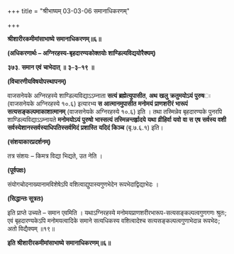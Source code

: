 +++
title = "श्रीभाष्यम् 03-03-06 समानाधिकरणम्"

+++
<div claऽऽ="elementor-widget-container">

**श्रीशारीरकमीमांसाभाष्ये** **समानाधिकरणम्॥६॥**

**(अधिकरणार्थः – अग्निरहस्य-बृहदारण्यकोक्तयोः शाण्डिल्यविद्ययोरैक्यम्)**

**३७३**. **समान** **एवं** **चाभेदात्** **॥** **३**–**३**–**१९** **॥**

**(विचारणीयविषयोपस्थापनम्)**

वाजसनेयके अग्निरहस्ये शाण्डिल्यविद्याऽऽम्नाता **सत्यं** **ब्रह्मेत्युपासीत**, **अथ** **खलु** **क्रतुमयोऽयं** **पुरुष**ः (वाजसनेयके अग्निरहस्ये १०.६) इत्यारभ्य **स** **आत्मानमुपासीत** **मनोमयं** **प्राणशरीरं** **भारूपं** **सत्यसङ्कल्पमाकाशात्मानम्** (वाजसनेयके अग्निरहस्ये १०.६) इति । तथा तस्मिन्नेव बृहदारण्यके पुनरपि शाण्डिल्यविद्याऽऽम्नायते **मनोमयोऽयं** **पुरुषो** **भास्सत्यं** **तस्मिन्नन्तर्हृादये** **यथा** **व्रीहिर्वा** **यवो** **वा** **स** **एष** **सर्वस्य** **वशी** **सर्वस्येशानस्सर्वस्याधिपतिस्सर्वमिदं** **प्रशास्ति** **यदिदं** **किञ्च** (बृ.७.६.१) इति।

**(संशयाकारप्रदर्शनम्)**

तत्र संशयः – किमत्र विद्या भिद्यते, उत नेति ।

**(पूर्वपक्षः)**

संयोगचोदनाख्यानामविशेषेऽपि वशित्वाद्युपास्यगुणभेदेन रूपभेदाद्विद्याभेदः ।

**(सिद्धान्तः सूत्रतः)**

इति प्राप्ते उच्यते – समान एवमिति । यथाऽग्निरहस्ये मनोमयप्राणशरीरभारूप-सत्यसङ्कल्पत्वगुणगणः श्रुतः; एवं बृहदारण्यकेऽपि मनोमयत्वादिके समाने सत्यधिकस्य वशित्वादेश्च सत्यसङ्कल्पत्वगुणाभेदान्न रूपभेदः; अतो विद्यैक्यम् ॥१९॥

**इति** **श्रीशारीरकमीमांसाभाष्ये** **समानाधिकरणम्॥६॥**

</div>
